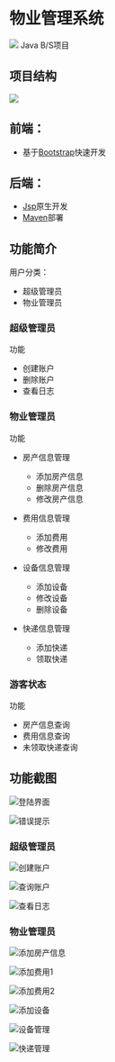 # 物业管理系统
![](https://ws1.sinaimg.cn/large/5e6431d4gy1g0c6cu6f3sj21sk12mq7o.jpg)
Java B/S项目

## 项目结构
![](https://ws1.sinaimg.cn/large/5e6431d4ly1g2t0i7awckj20pm0kcjt8.jpg)

## 前端：
- 基于[Bootstrap](https://v3.bootcss.com/)快速开发

## 后端：
- [Jsp](https://en.wikipedia.org/wiki/JavaServer_Pages)原生开发
- [Maven](https://maven.apache.org/)部署

## 功能简介
用户分类：
- 超级管理员
- 物业管理员

### 超级管理员
功能
- 创建账户
- 删除账户
- 查看日志

### 物业管理员
功能
- 房产信息管理

  - 添加房产信息
  - 删除房产信息
  - 修改房产信息
  
- 费用信息管理

  - 添加费用
  - 修改费用
  
- 设备信息管理

  - 添加设备
  - 修改设备
  - 删除设备
  
- 快递信息管理

  - 添加快递
  - 领取快递

### 游客状态
功能
- 房产信息查询
- 费用信息查询
- 未领取快递查询

## 功能截图

![登陆界面](https://ws1.sinaimg.cn/large/5e6431d4ly1g2t0c2w89jj21oc16s43h.jpg)

![错误提示](https://ws1.sinaimg.cn/large/5e6431d4ly1g2t0c3uyzhj21o8168wix.jpg)

### 超级管理员

![创建账户](https://ws1.sinaimg.cn/large/5e6431d4ly1g2t0ed8fg0j21k0148gqo.jpg)

![查询账户](https://ws1.sinaimg.cn/large/5e6431d4ly1g2t0eeb7hbj21k2144af2.jpg)

![查看日志](https://ws1.sinaimg.cn/large/5e6431d4ly1g2t0efjxm0j21kg14gtgw.jpg)

### 物业管理员

![添加房产信息](https://ws1.sinaimg.cn/large/5e6431d4ly1g2t0fa5ot2j21nk19mwkh.jpg)

![添加费用1](https://ws1.sinaimg.cn/large/5e6431d4ly1g2t0fb68mgj21o219mk0l.jpg)

![添加费用2](https://ws1.sinaimg.cn/large/5e6431d4ly1g2t0fdgks6j21ny19owjf.jpg)

![添加设备](https://ws1.sinaimg.cn/large/5e6431d4ly1g2t0fe7caej21o21a0tei.jpg)

![设备管理](https://ws1.sinaimg.cn/large/5e6431d4ly1g2t0fdamkij21nk19sn4i.jpg)

![快递管理](https://ws1.sinaimg.cn/large/5e6431d4ly1g2t0gtdhrij21o819u7aj.jpg)


